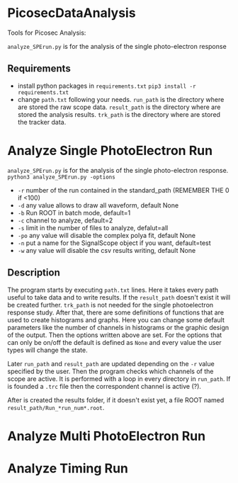# PicosecDataAnalysis
Tools for Picosec Analysis:

`analyze_SPErun.py` is for the analysis of the single photo-electron response 

## Requirements
- install python packages in `requirements.txt`
```pip3 install -r requirements.txt```
- change `path.txt` following your needs. `run_path` is the directory where are stored the raw scope data. `result_path` is the directory where are stored the analysis results. `trk_path` is the directory where are stored the tracker data.

# Analyze Single PhotoElectron Run
`analyze_SPErun.py` is for the analysis of the single photo-electron response.
```python3 analyze_SPErun.py -options```

- `-r` number of the run contained in the standard_path (REMEMBER THE 0 if <100)
- `-d` any value allows to draw all waveform, default None
- `-b` Run ROOT in batch mode, default=1
- `-c` channel to analyze, default=2
- `-s` limit in the number of files to analyze, defalut=all
- `-po` any value will disable the complex polya fit, default None
- `-n` put a name for the SignalScope object if you want, default=test
- `-w` any value will disable the csv results writing, default None

## Description
The program starts by executing `path.txt` lines. 
Here it takes every path useful to take data and to write results. If the `result_path` doesn't exist it will be created further. `trk_path` is not needed for the single photoelectron response study.
After that, there are some definitions of functions that are used to create histograms and graphs. Here you can change some default parameters like the number of channels in histograms or the graphic design of the output.
Then the options written above are set. For the options that can only be on/off the default is defined as `None` and every value the user types will change the state.

Later `run_path` and `result_path` are updated depending on the `-r` value specified by the user.
Then the program checks which channels of the scope are active. It is performed with a loop in every directory in `run_path`. If is founded a `.trc` file then the correspondent channel is active (?).

After is created the results folder, if it doesn't exist yet, a file ROOT named `result_path/Run_*run_num*.root`.



# Analyze Multi PhotoElectron Run
# Analyze Timing Run